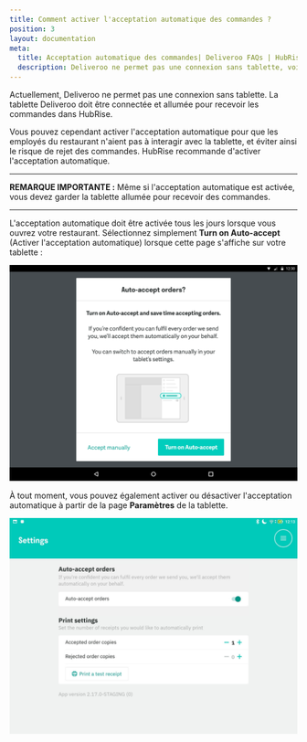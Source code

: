 ```yaml
---
title: Comment activer l'acceptation automatique des commandes ?
position: 3
layout: documentation
meta:
  title: Acceptation automatique des commandes| Deliveroo FAQs | HubRise
  description: Deliveroo ne permet pas une connexion sans tablette, voir comment activer l'acceptation automatique de vos commandes pour une transmission immédiatement à HubRise.
---
```


Actuellement, Deliveroo ne permet pas une connexion sans tablette. La tablette Deliveroo doit être connectée et allumée pour recevoir les commandes dans HubRise.

Vous pouvez cependant activer l'acceptation automatique pour que les employés du restaurant n'aient pas à interagir avec la tablette, et éviter ainsi le risque de rejet des commandes. HubRise recommande d'activer l'acceptation automatique.

---

**REMARQUE IMPORTANTE :** Même si l'acceptation automatique est activée, vous devez garder la tablette allumée pour recevoir des commandes.

---

L'acceptation automatique doit être activée tous les jours lorsque vous ouvrez votre restaurant. Sélectionnez simplement **Turn on Auto-accept** (Activer l'acceptation automatique) lorsque cette page s'affiche sur votre tablette :

![Activer l'acceptation automatique lorsque vous ouvrez votre restaurant Deliveroo](../../images/016-en-auto-accept-open-restaurant.png)

À tout moment, vous pouvez également activer ou désactiver l'acceptation automatique à partir de la page **Paramètres** de la tablette.

![Activer l'acceptation automatique sur la page Paramètres de la tablette Deliveroo](../../images/017-en-auto-accept-settings.png)
